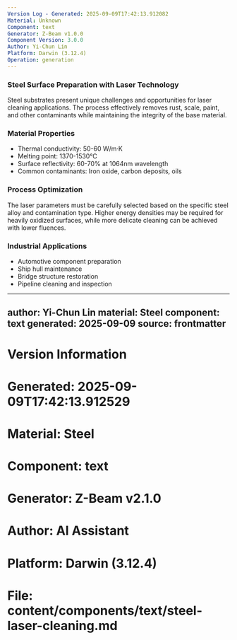 ```yaml
---
Version Log - Generated: 2025-09-09T17:42:13.912082
Material: Unknown
Component: text
Generator: Z-Beam v1.0.0
Component Version: 3.0.0
Author: Yi-Chun Lin
Platform: Darwin (3.12.4)
Operation: generation
---
```


### Steel Surface Preparation with Laser Technology

Steel substrates present unique challenges and opportunities for laser cleaning applications. The process effectively removes rust, scale, paint, and other contaminants while maintaining the integrity of the base material.

### Material Properties
- Thermal conductivity: 50-60 W/m·K
- Melting point: 1370-1530°C
- Surface reflectivity: 60-70% at 1064nm wavelength
- Common contaminants: Iron oxide, carbon deposits, oils

### Process Optimization
The laser parameters must be carefully selected based on the specific steel alloy and contamination type. Higher energy densities may be required for heavily oxidized surfaces, while more delicate cleaning can be achieved with lower fluences.

### Industrial Applications
- Automotive component preparation
- Ship hull maintenance
- Bridge structure restoration
- Pipeline cleaning and inspection

---
author: Yi-Chun Lin
material: Steel
component: text
generated: 2025-09-09
source: frontmatter
---

# Version Information
# Generated: 2025-09-09T17:42:13.912529
# Material: Steel
# Component: text
# Generator: Z-Beam v2.1.0
# Author: AI Assistant
# Platform: Darwin (3.12.4)
# File: content/components/text/steel-laser-cleaning.md